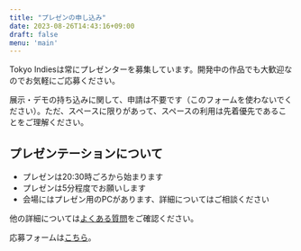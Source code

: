 ```yaml
---
title: "プレゼンの申し込み"
date: 2023-08-26T14:43:16+09:00
draft: false
menu: 'main'
---
```


Tokyo Indiesは常にプレゼンターを募集しています。開発中の作品でも大歓迎なのでお気軽にご応募ください。


展示・デモの持ち込みに関して、申請は不要です（このフォームを使わないでください）。ただ、スペースに限りがあって、スペースの利用は先着優先であることをご理解ください。

## プレゼンテーションについて

- プレゼンは20:30時ごろから始まります
- プレゼンは5分程度でお願いします
- 会場にはプレゼン用のPCがあります、詳細についてはご相談ください

他の詳細については[よくある質問](/faq)をご確認ください。

応募フォームは[こちら](https://forms.gle/DdsCrXLu6uHcXLa6A)。
